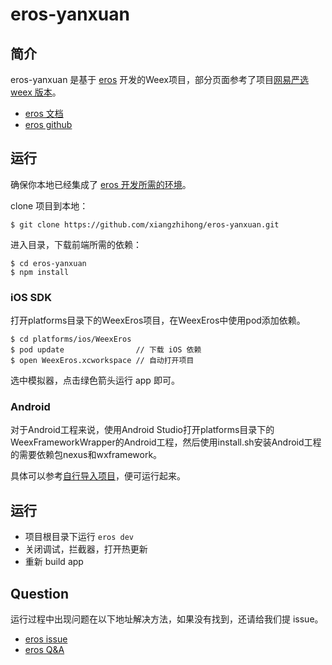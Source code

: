 # eros-yanxuan
## 简介


eros-yanxuan 是基于 [eros](https://bmfe.github.io/eros-docs/) 开发的Weex项目，部分页面参考了项目[网易严选 weex 版本](https://github.com/zwwill/yanxuan-weex-demo)。

- [eros 文档](https://bmfe.github.io/eros-docs/#/)
- [eros github](https://github.com/bmfe/eros-template)

## 运行
确保你本地已经集成了 [eros 开发所需的环境](https://bmfe.github.io/eros-docs/#/zh-cn/base_env)。

clone 项目到本地：
```
$ git clone https://github.com/xiangzhihong/eros-yanxuan.git
```

进入目录，下载前端所需的依赖：
```
$ cd eros-yanxuan
$ npm install
```

### iOS SDK
打开platforms目录下的WeexEros项目，在WeexEros中使用pod添加依赖。
```
$ cd platforms/ios/WeexEros
$ pod update                // 下载 iOS 依赖
$ open WeexEros.xcworkspace // 自动打开项目
```
选中模拟器，点击绿色箭头运行 app 即可。

### Android 
对于Android工程来说，使用Android Studio打开platforms目录下的WeexFrameworkWrapper的Android工程，然后使用install.sh安装Android工程的需要依赖包nexus和wxframework。

具体可以参考[自行导入项目](https://bmfe.github.io/eros-docs/#/zh-cn/base_init?id=android-%E5%AF%BC%E5%85%A5%E5%B7%A5%E7%A8%8B)，便可运行起来。

## 运行
- 项目根目录下运行 `eros dev`
- 关闭调试，拦截器，打开热更新
- 重新 build app

## Question
运行过程中出现问题在以下地址解决方法，如果没有找到，还请给我们提 issue。

- [eros issue](https://github.com/bmfe/eros-template/issues)
- [eros Q&A](https://bmfe.github.io/eros-docs/#/zh-cn/QA)


